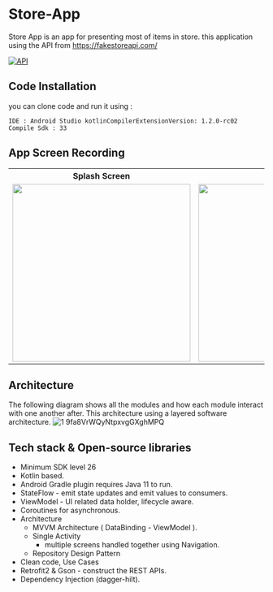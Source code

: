 # Store-App
Store App is an app for presenting most of items in store. this application using the API from https://fakestoreapi.com/

[![API](https://img.shields.io/badge/API-26%2B-brightgreen.svg?style=flat)](https://android-arsenal.com/api?level=26)

## Code Installation

you can clone code and run it using :

``
  IDE : Android Studio
  kotlinCompilerExtensionVersion: 1.2.0-rc02
  Compile Sdk : 33
``

## App Screen Recording
 <table>
  <tr>
    <th>Splash Screen</th>
    <th>Home</th>
    <th>Product Details 1</th>
    <th>Product Details 2</th>
    <th>Connection </th>
  </tr>
  <tr>
    <td><img src="https://user-images.githubusercontent.com/72816466/209556665-8a0e1306-9ce3-4f35-9b44-7e8c63c1c620.jpg" width="350"></td>
    <td><img src="https://user-images.githubusercontent.com/72816466/209556681-73123fde-9569-4d91-aa92-1bdfda63d2f7.jpg" width="350"></td>
    <td><img src="https://user-images.githubusercontent.com/72816466/209556701-4e6f0f45-1538-46f6-ab89-1be4dfce1b32.jpg" width="350"></td>
    <td><img src="https://user-images.githubusercontent.com/72816466/209556707-529c0d0b-f51a-448c-afbb-406085e04ce1.jpg" width="350"></td>
    <td><img src="https://user-images.githubusercontent.com/72816466/209557115-14c83f44-6f14-4619-ad30-0cb4deed1c99.jpg" width="350"></td>
  </tr>
</table> 

## Architecture
The following diagram shows all the modules and how each module interact with one another after. This architecture using a layered software architecture. 
![1 9fa8VrWQyNtpxvgGXghMPQ](https://user-images.githubusercontent.com/72816466/202196876-39bb8b5d-aa81-4693-8a5e-b1b588133975.jpeg)

## Tech stack & Open-source libraries
- Minimum SDK level 26
- Kotlin based.
- Android Gradle plugin requires Java 11 to run.
- StateFlow - emit state updates and emit values to consumers.
- ViewModel - UI related data holder, lifecycle aware.
- Coroutines for asynchronous.
- Architecture
    - MVVM Architecture ( DataBinding - ViewModel ).
    - Single Activity
       - multiple screens handled together using Navigation.
    - Repository Design Pattern
- Clean code, Use Cases
- Retrofit2 & Gson - construct the REST APIs.
- Dependency Injection (dagger-hilt).
